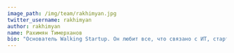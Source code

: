 ```yaml
---
image_path: /img/team/rakhimyan.jpg
twitter_username: rakhimyan
author: rakhimyan
name: Рахимян Тимерханов
bio: "Основатель Walking Startup. Он любит все, что связано с ИТ, стартапами и спортом."
---
```

